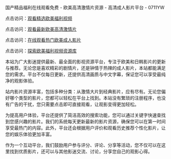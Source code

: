 国产精品福利在线观看免费 - 欧美高清激情片资源 - 高清成人影片平台 - 0711YW

点击访问：<a href="https://heiliaoxwd5i8.pages.dev">观看精选欧美福利视频</a>

点击访问：<a href="https://heiliaowt0d7p.pages.dev">观看最新欧美高清激情片</a>

点击访问：<a href="https://heiliaoga6s9v.pages.dev">在线观看热门欧美成人影片</a>

点击访问：<a href="https://heiliaoow5kzm.pages.dev">探索欧美福利视频资源库</a>

本站为广大影迷提供最新、最全面的影视资源平台，专注于欧美和日韩影片的更新与推荐。无论您是喜欢精彩的剧情片，还是钟情于热辣的成人影片，本站都能满足您的需求。平台不仅每日更新，还提供高清画质与中文字幕，保证您可以享受最纯净的观影体验。

站内影片资源丰富，包括多种分类：从激情大片到经典影片，应有尽有。无论您偏好哪个类型的影片，您都可以轻松在平台上找到。本站没有繁琐的注册程序，也没有广告的干扰，您只需要点击即可直接观看，让观影变得更加轻松。

为提高用户体验，平台还提供了简洁高效的搜索功能，您可以通过关键字快速查找到您感兴趣的影片。我们的系统每天更新最新的影片资源，确保您可以在第一时间享受最热门的内容。此外，平台还会根据用户评价和观看历史推荐个性化影片，让您的娱乐体验更加丰富。

作为一个互动平台，我们鼓励用户参与评分、评论、分享等活动，您不仅可以在这里找到优质影片，还可以与其他影迷交流、讨论，分享您自己的观影心得。

<span style="display:none;">[Canonical link]( )</span>

